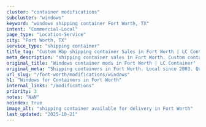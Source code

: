```yaml
---
cluster: "container modifications"
subcluster: "windows"
keyword: "windows shipping container Fort Worth, TX"
intent: "Commercial-Local"
page_type: "Location-Service"
city: "Fort Worth, TX"
service_type: "shipping container"
title_tag: "Custom Hbp shipping container Sales in Fort Worth | LC Container"
meta_description: "shipping container sales in Fort Worth. Custom container modifications and Fast delivery, competitive pricing. Serving modifications area. Quote ID: FLJ. Call (214) 524-4168 for your free quote today."
original_title: "Windows container mods in Fort Worth | LC Container"
original_meta: "Shipping containers in Fort Worth. Local since 2003. Quality containers. Fast delivery. Get your free quote — call (214) 524-4168 today. LC Container — your ..."
url_slug: "/fort-worth/modifications/windows"
h1: "Windows for Containers in Fort Worth"
internal_links: "/modifications"
priority: 3
notes: "NaN"
noindex: true
image_alt: "shipping container available for delivery in Fort Worth"
last_updated: "2025-10-21"
---
```


<!-- TODO: Add unique city/inventory copy, images, and internal links here. -->
